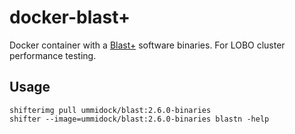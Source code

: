 # docker-blast+

Docker container with a [Blast+](https://blast.ncbi.nlm.nih.gov/Blast.cgi) software binaries.
For LOBO cluster performance testing.

Usage
-----

    shifterimg pull ummidock/blast:2.6.0-binaries
    shifter --image=ummidock/blast:2.6.0-binaries blastn -help
